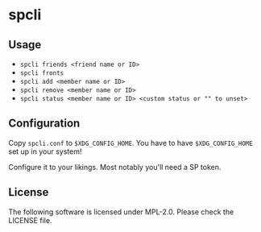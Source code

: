 # spcli

## Usage

- `spcli friends <friend name or ID>`
- `spcli fronts`
- `spcli add <member name or ID>`
- `spcli remove <member name or ID>`
- `spcli status <member name or ID> <custom status or "" to unset>`

## Configuration

Copy `spcli.conf` to `$XDG_CONFIG_HOME`. You have to have `$XDG_CONFIG_HOME` set up in your system!

Configure it to your likings. Most notably you'll need a SP token.

## License

The following software is licensed under MPL-2.0. Please check the LICENSE file.
